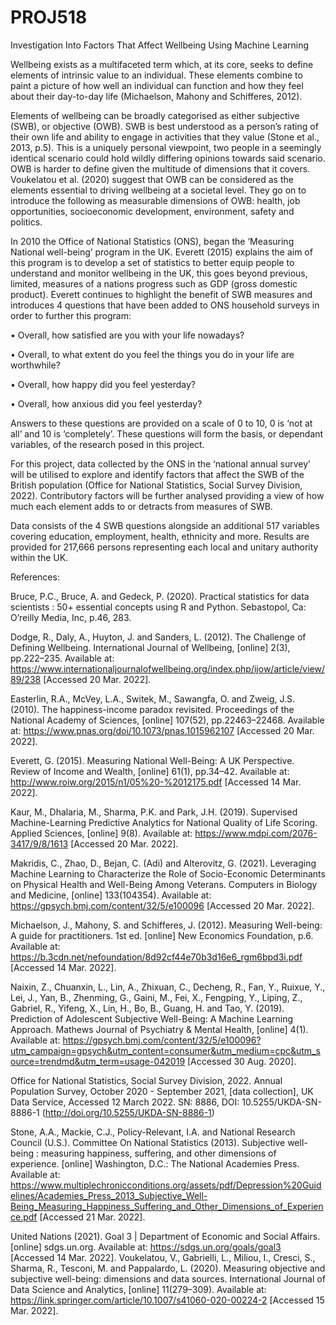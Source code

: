 # PROJ518
 Investigation Into Factors That Affect Wellbeing Using Machine Learning
 
Wellbeing exists as a multifaceted term which, at its core, seeks to define elements of intrinsic value to an individual. These elements combine to paint a picture of how well an individual can function and how they feel about their day-to-day life (Michaelson, Mahony and Schifferes, 2012).

Elements of wellbeing can be broadly categorised as either subjective (SWB), or objective (OWB). SWB is best understood as a person’s rating of their own life and ability to engage in activities that they value (Stone et al., 2013, p.5). This is a uniquely personal viewpoint, two people in a seemingly identical scenario could hold wildly differing opinions towards said scenario. OWB is harder to define given the multitude of dimensions that it covers. Voukelatou et al. (2020) suggest that OWB can be considered as the elements essential to driving wellbeing at a societal level. They go on to introduce the following as measurable dimensions of OWB: health, job opportunities, socioeconomic development, environment, safety and politics.

In 2010 the Office of National Statistics (ONS), began the ‘Measuring National well-being’ program in the UK. Everett (2015) explains the aim of this program is to develop a set of statistics to better equip people to understand and monitor wellbeing in the UK, this goes beyond previous, limited, measures of a nations progress such as GDP (gross domestic product). Everett continues to highlight the benefit of SWB measures and introduces 4 questions that have been added to ONS household surveys in order to further this program:

   •	Overall, how satisfied are you with your life nowadays?
   
   •	Overall, to what extent do you feel the things you do in your life are worthwhile? 
   
   •	Overall, how happy did you feel yesterday?
   
   •	Overall, how anxious did you feel yesterday?
   
Answers to these questions are provided on a scale of 0 to 10, 0 is ‘not at all’ and 10 is ‘completely’. These questions will form the basis, or dependant variables, of the research posed in this project.

For this project, data collected by the ONS in the ‘national annual survey’ will be utilised to explore and identify factors that affect the SWB of the British population (Office for National Statistics, Social Survey Division, 2022). Contributory factors will be further analysed providing a view of how much each element adds to or detracts from measures of SWB. 

Data consists of the 4 SWB questions alongside an additional 517 variables covering education, employment, health, ethnicity and more. Results are provided for 217,666 persons representing each local and unitary authority within the UK.

References:

Bruce, P.C., Bruce, A. and Gedeck, P. (2020). Practical statistics for data scientists : 50+ essential concepts using R and Python. Sebastopol, Ca: O’reilly Media, Inc, p.46, 283.

Dodge, R., Daly, A., Huyton, J. and Sanders, L. (2012). The Challenge of Defining Wellbeing. International Journal of Wellbeing, [online] 2(3), pp.222–235. Available at: https://www.internationaljournalofwellbeing.org/index.php/ijow/article/view/89/238 [Accessed 20 Mar. 2022].

Easterlin, R.A., McVey, L.A., Switek, M., Sawangfa, O. and Zweig, J.S. (2010). The happiness-income paradox revisited. Proceedings of the National Academy of Sciences, [online] 107(52), pp.22463–22468. Available at: https://www.pnas.org/doi/10.1073/pnas.1015962107 [Accessed 20 Mar. 2022].

Everett, G. (2015). Measuring National Well-Being: A UK Perspective. Review of Income and Wealth, [online] 61(1), pp.34–42. Available at: http://www.roiw.org/2015/n1/05%20-%2012175.pdf [Accessed 14 Mar. 2022].

Kaur, M., Dhalaria, M., Sharma, P.K. and Park, J.H. (2019). Supervised Machine-Learning Predictive Analytics for National Quality of Life Scoring. Applied Sciences, [online] 9(8). Available at: https://www.mdpi.com/2076-3417/9/8/1613 [Accessed 20 Mar. 2022].

Makridis, C., Zhao, D., Bejan, C. (Adi) and Alterovitz, G. (2021). Leveraging Machine Learning to Characterize the Role of Socio-Economic Determinants on Physical Health and Well-Being Among Veterans. Computers in Biology and Medicine, [online] 133(104354). Available at: https://gpsych.bmj.com/content/32/5/e100096 [Accessed 20 Mar. 2022].

Michaelson, J., Mahony, S. and Schifferes, J. (2012). Measuring Well-being: A guide for practitioners. 1st ed. [online] New Economics Foundation, p.6. Available at: https://b.3cdn.net/nefoundation/8d92cf44e70b3d16e6_rgm6bpd3i.pdf [Accessed 14 Mar. 2022].


Naixin, Z., Chuanxin, L., Lin, A., Zhixuan, C., Decheng, R., Fan, Y., Ruixue, Y., Lei, J., Yan, B., Zhenming, G., Gaini, M., Fei, X., Fengping, Y., Liping, Z., Gabriel, R., Yifeng, X., Lin, H., Bo, B., Guang, H. and Tao, Y. (2019). Prediction of Adolescent Subjective Well-Being: A Machine Learning Approach. Mathews Journal of Psychiatry & Mental Health, [online] 4(1). Available at: https://gpsych.bmj.com/content/32/5/e100096?utm_campaign=gpsych&utm_content=consumer&utm_medium=cpc&utm_source=trendmd&utm_term=usage-042019 [Accessed 30 Aug. 2020]. 

Office for National Statistics, Social Survey Division, 2022. Annual Population Survey, October 2020 - September 2021, [data collection], UK Data Service, Accessed 12 March 2022. SN: 8886, DOI: 10.5255/UKDA-SN-8886-1 (http://doi.org/10.5255/UKDA-SN-8886-1)

Stone, A.A., Mackie, C.J., Policy-Relevant, I.A. and National Research Council (U.S.). Committee On National Statistics (2013). Subjective well-being : measuring happiness, suffering, and other dimensions of experience. [online] Washington, D.C.: The National Academies Press. Available at: https://www.multiplechronicconditions.org/assets/pdf/Depression%20Guidelines/Academies_Press_2013_Subjective_Well-Being_Measuring_Happiness_Suffering_and_Other_Dimensions_of_Experience.pdf [Accessed 21 Mar. 2022]. 

United Nations (2021). Goal 3 | Department of Economic and Social Affairs. [online] sdgs.un.org. Available at: https://sdgs.un.org/goals/goal3 [Accessed 14 Mar. 2022].
Voukelatou, V., Gabrielli, L., Miliou, I., Cresci, S., Sharma, R., Tesconi, M. and Pappalardo, L. (2020). Measuring objective and subjective well-being: dimensions and data sources. International Journal of Data Science and Analytics, [online] 11(279–309). Available at: https://link.springer.com/article/10.1007/s41060-020-00224-2 [Accessed 15 Mar. 2022].

